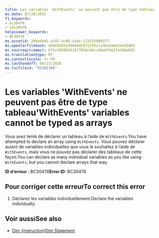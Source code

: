 ```yaml
---
title: Les variables 'WithEvents' ne peuvent pas être de type tableau
ms.date: 07/20/2015
f1_keywords:
- bc30476
- vbc30476
helpviewer_keywords:
- BC30476
ms.assetid: 29bed445-a247-4c88-a1eb-115535900377
ms.openlocfilehash: ddde92b5a394d4d2971736c1a36a5a0a5e43bd03
ms.sourcegitcommit: bf5c5850654187705bc94cc40ebfb62fe346ab02
ms.translationtype: MT
ms.contentlocale: fr-FR
ms.lasthandoff: 09/23/2020
ms.locfileid: "91101398"
---
```

# <a name="withevents-variables-cannot-be-typed-as-arrays"></a><span data-ttu-id="a3802-102">Les variables 'WithEvents' ne peuvent pas être de type tableau</span><span class="sxs-lookup"><span data-stu-id="a3802-102">'WithEvents' variables cannot be typed as arrays</span></span>

<span data-ttu-id="a3802-103">Vous avez tenté de déclarer un tableau à l’aide de `WithEvents`.</span><span class="sxs-lookup"><span data-stu-id="a3802-103">You have attempted to declare an array using `WithEvents`.</span></span> <span data-ttu-id="a3802-104">Vous pouvez déclarer autant de variables individuelles que vous le souhaitez à l’aide de `WithEvents`, mais vous ne pouvez pas déclarer des tableaux de cette façon.</span><span class="sxs-lookup"><span data-stu-id="a3802-104">You can declare as many individual variables as you like using `WithEvents`, but you cannot declare arrays that way.</span></span>  
  
 <span data-ttu-id="a3802-105">**ID d’erreur :** BC30476</span><span class="sxs-lookup"><span data-stu-id="a3802-105">**Error ID:** BC30476</span></span>  
  
## <a name="to-correct-this-error"></a><span data-ttu-id="a3802-106">Pour corriger cette erreur</span><span class="sxs-lookup"><span data-stu-id="a3802-106">To correct this error</span></span>  
  
1. <span data-ttu-id="a3802-107">Déclarez les variables individuellement.</span><span class="sxs-lookup"><span data-stu-id="a3802-107">Declare the variables individually.</span></span>  
  
## <a name="see-also"></a><span data-ttu-id="a3802-108">Voir aussi</span><span class="sxs-lookup"><span data-stu-id="a3802-108">See also</span></span>

- [<span data-ttu-id="a3802-109">Dim (instruction)</span><span class="sxs-lookup"><span data-stu-id="a3802-109">Dim Statement</span></span>](../language-reference/statements/dim-statement.md)
